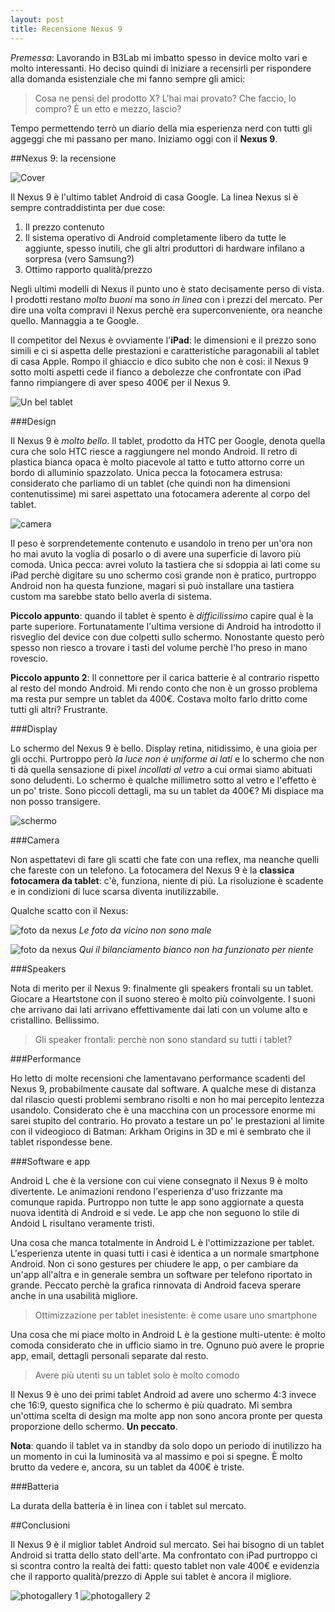 ```yaml
---
layout: post
title: Recensione Nexus 9
---
```


*Premessa*: Lavorando in B3Lab mi imbatto spesso in device molto vari e molto interessanti. Ho deciso quindi di iniziare a recensirli per rispondere alla domanda esistenziale che mi fanno sempre gli amici: 

> Cosa ne pensi del prodotto X? L'hai mai provato? Che faccio, lo compro? È un etto e mezzo, lascio?

Tempo permettendo terrò un diario della mia esperienza nerd con tutti gli aggeggi che mi passano per mano. Iniziamo oggi con il **Nexus 9**.

##Nexus 9: la recensione

![Cover](/images/nexus/cover.jpg "Cover")

Il Nexus 9 è l'ultimo tablet Android di casa Google. La linea Nexus si è sempre contraddistinta per due cose:

1. Il prezzo contenuto
2. Il sistema operativo di Android completamente libero da tutte le aggiunte, spesso inutili, che gli altri produttori di hardware infilano a sorpresa (vero Samsung?)
3. Ottimo rapporto qualità/prezzo

Negli ultimi modelli di Nexus il punto uno è stato decisamente perso di vista. I prodotti restano *molto buoni* ma sono *in linea* con i prezzi del mercato. Per dire una volta compravi il Nexus perchè era superconveniente, ora neanche quello. Mannaggia a te Google.

Il competitor del Nexus è ovviamente l'**iPad**: le dimensioni e il prezzo sono simili e ci si aspetta delle prestazioni e caratteristiche paragonabili al tablet di casa Apple. Rompo il ghiaccio e dico subito che non è così: il Nexus 9 sotto molti aspetti cede il fianco a debolezze che confrontate con iPad fanno rimpiangere di aver speso 400€ per il Nexus 9.

![Un bel tablet](/images/nexus/bello.jpg "Bello")

###Design

Il Nexus 9 è *molto bello*. Il tablet, prodotto da HTC per Google, denota quella cura che solo HTC riesce a raggiungere nel mondo Android. Il retro di plastica bianca opaca è molto piacevole al tatto e tutto attorno corre un bordo di alluminio spazzolato. Unica pecca la fotocamera estrusa: considerato che parliamo di un tablet (che quindi non ha dimensioni contenutissime) mi sarei aspettato una fotocamera aderente al corpo del tablet.

![camera](/images/nexus/camera.jpg "camera")

Il peso è sorprendetemente contenuto e usandolo in treno per un'ora non ho mai avuto la voglia di posarlo o di avere una superficie di lavoro più comoda. Unica pecca: avrei voluto la tastiera che si sdoppia ai lati come su iPad perchè digitare su uno schermo così grande non è pratico, purtroppo Android non ha questa funzione, magari si può installare una tastiera custom ma sarebbe stato bello averla di sistema.

**Piccolo appunto**: quando il tablet è spento è *difficilissimo* capire qual è la parte superiore. Fortunatamente l'ultima versione di Android ha introdotto il risveglio del device con due colpetti sullo schermo. Nonostante questo però spesso non riesco a trovare i tasti del volume perchè l'ho preso in mano rovescio.

**Piccolo appunto 2**: Il connettore per il carica batterie è al contrario rispetto al resto del mondo Android. Mi rendo conto che non è un grosso problema ma resta pur sempre un tablet da 400€. Costava molto farlo dritto come tutti gli altri? Frustrante.

###Display

Lo schermo del Nexus 9 è bello. Display retina, nitidissimo, è una gioia per gli occhi. Purtroppo però *la luce non è uniforme ai lati* e lo schermo che non ti dà quella sensazione di pixel *incollati al vetro* a cui ormai siamo abituati sono deludenti. Lo schermo è qualche millimetro sotto al vetro e l'effetto è un po' triste. Sono piccoli dettagli, ma su un tablet da 400€? Mi dispiace ma non posso transigere.

![schermo](/images/nexus/schermo.jpg "schermo")

###Camera

Non aspettatevi di fare gli scatti che fate con una reflex, ma neanche quelli che fareste con un telefono. La fotocamera del Nexus 9 è la **classica fotocamera da tablet**: c'è, funziona, niente di più. La risoluzione è scadente e in condizioni di luce scarsa diventa inutilizzabile.

Qualche scatto con il Nexus:

![foto da nexus](/images/nexus/nex1.jpg "foto da nexus")
*Le foto da vicino non sono male*

![foto da nexus](/images/nexus/nex2.jpg "foto da nexus")
*Qui il bilanciamento bianco non ha funzionato per niente*


###Speakers

Nota di merito per il Nexus 9: finalmente gli speakers frontali su un tablet. Giocare a Heartstone con il suono stereo è molto più coinvolgente. I suoni che arrivano dai lati arrivano effettivamente dai lati con un volume alto e cristallino. Bellissimo.

> Gli speaker frontali: perchè non sono standard su tutti i tablet?

###Performance

Ho letto di molte recensioni che lamentavano performance scadenti del Nexus 9, probabilmente causate dal software. A qualche mese di distanza dal rilascio questi problemi sembrano risolti e non ho mai percepito lentezza usandolo. Considerato che è una macchina con un processore enorme mi sarei stupito del contrario. Ho provato a testare un po' le prestazioni al limite con il videogioco di Batman: Arkham Origins in 3D e mi è sembrato che il tablet rispondesse bene.

###Software e app 

Android L che è la versione con cui viene consegnato il Nexus 9 è molto divertente. Le animazioni rendono l'esperienza d'uso frizzante ma comunque rapida. Purtroppo non tutte le app sono aggiornate a questa nuova identità di Android e si vede. Le app che non seguono lo stile di Andoid L risultano veramente tristi.

Una cosa che manca totalmente in Android L è l'ottimizzazione per tablet. L'esperienza utente in quasi tutti i casi è identica a un normale smartphone Android. Non ci sono gestures per chiudere le app, o per cambiare da un'app all'altra e in generale sembra un software per telefono riportato in grande. Peccato perchè la grafica rinnovata di Android faceva sperare anche in una usabilità migliore.

> Ottimizzazione per tablet inesistente: è come usare uno smartphone

Una cosa che mi piace molto in Android L è la gestione multi-utente: è molto comoda considerato che in ufficio siamo in tre. Ognuno può avere le proprie app, email, dettagli personali separate dal resto.

> Avere più utenti su un tablet solo è molto comodo

Il Nexus 9 è uno dei primi tablet Android ad avere uno schermo 4:3 invece che 16:9, questo significa che lo schermo è più quadrato. Mi sembra un'ottima scelta di design ma molte app non sono ancora pronte per questa proporzione dello schermo. **Un peccato**.

**Nota**: quando il tablet va in standby da solo dopo un periodo di inutilizzo ha un momento in cui la luminosità va al massimo e poi si spegne. È molto brutto da vedere e, ancora, su un tablet da 400€ è triste.


###Batteria

La durata della batteria è in linea con i tablet sul mercato.

##Conclusioni

Il Nexus 9 è il miglior tablet Android sul mercato. Sei hai bisogno di un tablet Android si tratta dello stato dell'arte. Ma confrontato con iPad purtroppo ci si scontra contro la realtà dei fatti: questo tablet non vale 400€ e evidenzia che il rapporto qualità/prezzo di Apple sui tablet è ancora il migliore.

![photogallery 1](/images/nexus/1.jpg "Foto 1")
![photogallery 2](/images/nexus/2.jpg "Foto 2")
